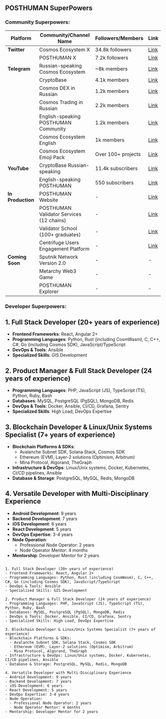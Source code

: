 ## POSTHUMAN SuperPowers

### Community Superpowers: 


| **Platform**    | **Community/Channel Name**                | **Followers/Members** | **Link**                                                |
|------------------|------------------------------------------|------------------------|--------------------------------------------------------|
| **Twitter**      | Cosmos Ecosystem X                      | 34.8k followers        | [Link](https://x.com/CosmosEcosystem)                 |
|                  | POSTHUMAN X                              | 7.2k followers         | [Link](https://x.com/POSTHUMAN_DVS)                  |
| **Telegram**     | Russian-speaking Cosmos Ecosystem        | ~8k members            | [Link](https://t.me/CosmosEcosystem_ru)              |
|                  | CryptoBase                               | 4.1k members           | [Link](https://t.me/Crypto_Base_Chat)                |
|                  | Cosmos DEX in Russian                    | 1.2k members           | [Link](https://t.me/Osmosis_ru)                      |
|                  | Cosmos Trading in Russian                | 2.2k members           | [Link](https://t.me/CosmicSpeculations)              |
|                  | English-speaking POSTHUMAN Community     | 1.2k members           | [Link](https://t.me/posthumanchat)                   |
|                  | Cosmos Ecosystem English                 | 1k members             | [Link](https://t.me/CosmosEcosystem)                 |
|                  | Cosmos Ecosystem Emoji Pack              | Over 100+ projects     | [Link](https://t.me/addemoji/CosmosEcosystem)        |
| **YouTube**      | CryptoBase Russian-speaking              | 11.4k subscribers      | [Link](https://www.youtube.com/@CRYPTOBASED)         |
|                  | English-speaking POSTHUMAN              | 550 subscribers        | [Link](https://www.youtube.com/@POSTHUMANDVS)        |
| **In Production**| POSTHUMAN Website                       | -                      | [Link](https://posthuman.digital/)                   |
|                  | POSTHUMAN Validator Services (12 chains) | -                      | [Link](https://nodes.posthuman.digital/)             |
|                  | Validator School (100+ graduates)        | -                      | [Link](https://github.com/Distributed-Validators-Synctems/Validator-School) |
|                  | Centrifuge Users Engagement Platform     | -                      | [Link](https://centrifuge.digital/)                  |
| **Coming Soon**  | Sputnik Network Version 2.0              | -                      | -                                                     |
|                  | Metarchy Web3 Game                       | -                      | -                                                     |
|                  | POSTHUMAN Explorer                       | -                      | -                                                     |


### Developer Superpowers:

## 1. Full Stack Developer (20+ years of experience)
- **Frontend Frameworks**: React, Angular 2+
- **Programming Languages**: Python, Rust (including CosmWasm), C, C++, C#, Go (including Cosmos SDK), JavaScript/TypeScript
- **DevOps & Tools**: Ansible
- **Specialized Skills**: GIS Development

## 2. Product Manager & Full Stack Developer (24 years of experience)
- **Programming Languages**: PHP, JavaScript (JS), TypeScript (TS), Python, Ruby, Bash
- **Databases**: MySQL, PostgreSQL (PgSQL), MongoDB, Redis
- **DevOps & Tools**: Docker, Ansible, CI/CD, Grafana, Sentry
- **Specialized Skills**: High Load, DevOps Expertise

## 3. Blockchain Developer & Linux/Unix Systems Specialist (7+ years of experience)
- **Blockchain Platforms & SDKs**:
  - Avalanche Subnet SDK, Solana Stack, Cosmos SDK
  - Ethereum (EVM), Layer-2 solutions (Optimism, Arbitrum)
  - Mina Protocol, Algorand, TheGraph
- **Infrastructure & DevOps**: Linux/Unix systems, Docker, Kubernetes, CI/CD pipelines, Ansible
- **Database & Storage**: PostgreSQL, MySQL, Redis, MongoDB

## 4. Versatile Developer with Multi-Disciplinary Experience
- **Android Development**: 9 years
- **Backend Development**: 7 years
- **iOS Development**: 6 years
- **React Development**: 5 years
- **DevOps Expertise**: 3-4 years
- **Node Operation**:
  - Professional Node Operator: 2 years
  - Node Operator Mentor: 4 months
- **Mentorship**: Developer Mentor for 2 years


``` Developer Superpowers:

1. Full Stack Developer (20+ years of experience)  
- Frontend Frameworks: React, Angular 2+  
- Programming Languages: Python, Rust (including CosmWasm), C, C++, C#, Go (including Cosmos SDK), JavaScript/TypeScript  
- DevOps & Tools: Ansible  
- Specialized Skills: GIS Development  

2. Product Manager & Full Stack Developer (24 years of experience)  
- Programming Languages: PHP, JavaScript (JS), TypeScript (TS), Python, Ruby, Bash  
- Databases: MySQL, PostgreSQL (PgSQL), MongoDB, Redis  
- DevOps & Tools: Docker, Ansible, CI/CD, Grafana, Sentry  
- Specialized Skills: High Load, DevOps Expertise  

3. Blockchain Developer & Linux/Unix Systems Specialist (7+ years of experience)  
- Blockchain Platforms & SDKs:  
  - Avalanche Subnet SDK, Solana Stack, Cosmos SDK  
  - Ethereum (EVM), Layer-2 solutions (Optimism, Arbitrum)  
  - Mina Protocol, Algorand, TheGraph  
- Infrastructure & DevOps: Linux/Unix systems, Docker, Kubernetes, CI/CD pipelines, Ansible  
- Database & Storage: PostgreSQL, MySQL, Redis, MongoDB  

4. Versatile Developer with Multi-Disciplinary Experience  
- Android Development: 9 years  
- Backend Development: 7 years  
- iOS Development: 6 years  
- React Development: 5 years  
- DevOps Expertise: 3-4 years  
- Node Operation:  
  - Professional Node Operator: 2 years  
  - Node Operator Mentor: 4 months  
- Mentorship: Developer Mentor for 2 years  

